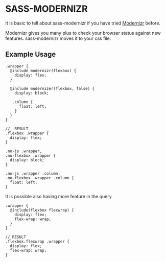 # SASS-MODERNIZR

It is basic to tell about sass-modernizr if you have tried [Modernizr](https://modernizr.com) before.

Modernizr gives you many plus to check your browser status against new features. sass-modernizr moves it to your css file.

## Example Usage

```
.wrapper {
  @include modernizr(flexbox) {
    display: flex;
  } 

  @include modernizer(flexbox, false) {
    display: block;

   .column {
      float: left;
    } 
  }
}

//  RESULT
.flexbox .wrapper {
  display: flex;
}

.no-js .wrapper,
.no-flexbox .wrapper {
  display: block;
}

.no-js .wrapper .column,
.no-flexbox .wrapper .column {
  float: left;
}
```

It is possible also having more feature in the query

```
.wrapper {
  @include(flexbox flexwrap) {
    display: flex;
    flex-wrap: wrap;
  }
}

// RESULT
.flexbox.flexwrap .wrapper {
  display: flex;
  flex-wrap: wrap;
}
```
